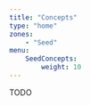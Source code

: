 ```yaml
---
title: "Concepts"
type: "home"
zones:
    - "Seed"
menu:
    SeedConcepts:
        weight: 10
---
```


TODO